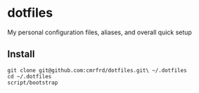 # dotfiles
My personal configuration files, aliases, and overall quick setup

## Install

``` shell
git clone git@github.com:cmrfrd/dotfiles.git\ ~/.dotfiles
cd ~/.dotfiles
script/bootstrap
```
